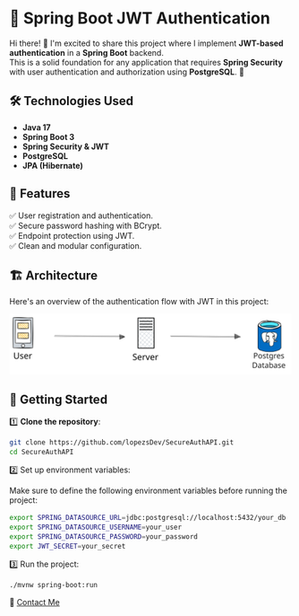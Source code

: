# 🔐 Spring Boot JWT Authentication

Hi there! 👋 I'm excited to share this project where I implement **JWT-based authentication** in a **Spring Boot** backend.  
This is a solid foundation for any application that requires **Spring Security** with user authentication and authorization using **PostgreSQL**. 🚀

## 🛠️ Technologies Used
- **Java 17**
- **Spring Boot 3**
- **Spring Security & JWT**
- **PostgreSQL**
- **JPA (Hibernate)**

## 📌 Features
✅ User registration and authentication.  
✅ Secure password hashing with BCrypt.  
✅ Endpoint protection using JWT.  
✅ Clean and modular configuration.

## 🏗️ Architecture
Here's an overview of the authentication flow with JWT in this project:

![Architecture Diagram](docs/basic-api.svg)

## 🚀 Getting Started

1️⃣ **Clone the repository**:

```bash
git clone https://github.com/lopezsDev/SecureAuthAPI.git
cd SecureAuthAPI
```
2️⃣ Set up environment variables:

Make sure to define the following environment variables before running the project:

```bash
export SPRING_DATASOURCE_URL=jdbc:postgresql://localhost:5432/your_db
export SPRING_DATASOURCE_USERNAME=your_user
export SPRING_DATASOURCE_PASSWORD=your_password
export JWT_SECRET=your_secret
```

3️⃣ Run the project:

```bash
./mvnw spring-boot:run
```

📩 [Contact Me](mailto:lopezs.dev@gmail.com)
